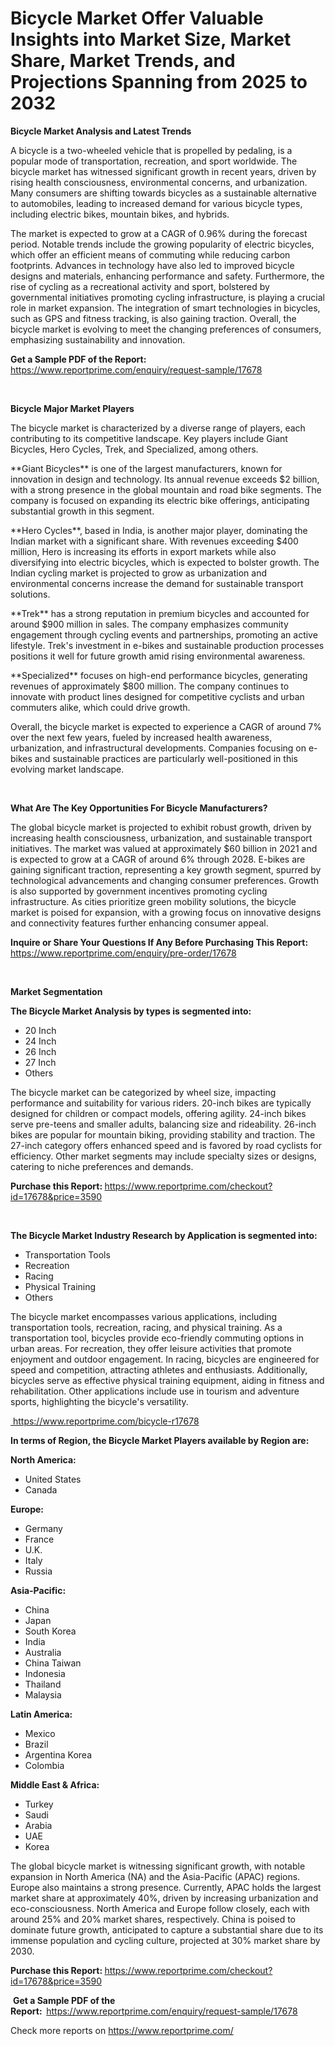 <p><h1>Bicycle Market Offer Valuable Insights into Market Size, Market Share, Market Trends, and Projections Spanning from 2025 to 2032</h1></p><p><strong>Bicycle Market Analysis and Latest Trends</strong></p>
<p><p>A bicycle is a two-wheeled vehicle that is propelled by pedaling, is a popular mode of transportation, recreation, and sport worldwide. The bicycle market has witnessed significant growth in recent years, driven by rising health consciousness, environmental concerns, and urbanization. Many consumers are shifting towards bicycles as a sustainable alternative to automobiles, leading to increased demand for various bicycle types, including electric bikes, mountain bikes, and hybrids.</p><p>The market is expected to grow at a CAGR of 0.96% during the forecast period. Notable trends include the growing popularity of electric bicycles, which offer an efficient means of commuting while reducing carbon footprints. Advances in technology have also led to improved bicycle designs and materials, enhancing performance and safety. Furthermore, the rise of cycling as a recreational activity and sport, bolstered by governmental initiatives promoting cycling infrastructure, is playing a crucial role in market expansion. The integration of smart technologies in bicycles, such as GPS and fitness tracking, is also gaining traction. Overall, the bicycle market is evolving to meet the changing preferences of consumers, emphasizing sustainability and innovation.</p></p>
<p><strong>Get a Sample PDF of the Report:&nbsp;</strong> <a href="https://www.reportprime.com/enquiry/request-sample/17678?utm_campaign=3114&utm_medium=2&utm_source=Github&utm_content=ia&utm_term=18032025&utm_id=bicycle">https://www.reportprime.com/enquiry/request-sample/17678</a></p>
<p>&nbsp;</p>
<p><strong>Bicycle Major Market Players</strong></p>
<p><p>The bicycle market is characterized by a diverse range of players, each contributing to its competitive landscape. Key players include Giant Bicycles, Hero Cycles, Trek, and Specialized, among others.</p><p>**Giant Bicycles** is one of the largest manufacturers, known for innovation in design and technology. Its annual revenue exceeds $2 billion, with a strong presence in the global mountain and road bike segments. The company is focused on expanding its electric bike offerings, anticipating substantial growth in this segment.</p><p>**Hero Cycles**, based in India, is another major player, dominating the Indian market with a significant share. With revenues exceeding $400 million, Hero is increasing its efforts in export markets while also diversifying into electric bicycles, which is expected to bolster growth. The Indian cycling market is projected to grow as urbanization and environmental concerns increase the demand for sustainable transport solutions.</p><p>**Trek** has a strong reputation in premium bicycles and accounted for around $900 million in sales. The company emphasizes community engagement through cycling events and partnerships, promoting an active lifestyle. Trek's investment in e-bikes and sustainable production processes positions it well for future growth amid rising environmental awareness.</p><p>**Specialized** focuses on high-end performance bicycles, generating revenues of approximately $800 million. The company continues to innovate with product lines designed for competitive cyclists and urban commuters alike, which could drive growth.</p><p>Overall, the bicycle market is expected to experience a CAGR of around 7% over the next few years, fueled by increased health awareness, urbanization, and infrastructural developments. Companies focusing on e-bikes and sustainable practices are particularly well-positioned in this evolving market landscape.</p></p>
<p>&nbsp;</p>
<p><strong>What Are The Key Opportunities For Bicycle Manufacturers?</strong></p>
<p><p>The global bicycle market is projected to exhibit robust growth, driven by increasing health consciousness, urbanization, and sustainable transport initiatives. The market was valued at approximately $60 billion in 2021 and is expected to grow at a CAGR of around 6% through 2028. E-bikes are gaining significant traction, representing a key growth segment, spurred by technological advancements and changing consumer preferences. Growth is also supported by government incentives promoting cycling infrastructure. As cities prioritize green mobility solutions, the bicycle market is poised for expansion, with a growing focus on innovative designs and connectivity features further enhancing consumer appeal.</p></p>
<p><strong>Inquire or Share Your Questions If Any Before Purchasing This Report:</strong> <a href="https://www.reportprime.com/enquiry/pre-order/17678?utm_campaign=3114&utm_medium=2&utm_source=Github&utm_content=ia&utm_term=18032025&utm_id=bicycle">https://www.reportprime.com/enquiry/pre-order/17678</a></p>
<p>&nbsp;</p>
<p><strong>Market Segmentation</strong></p>
<p><strong>The Bicycle Market Analysis by types is segmented into:</strong></p>
<p><ul><li>20 Inch</li><li>24 Inch</li><li>26 Inch</li><li>27 Inch</li><li>Others</li></ul></p>
<p><p>The bicycle market can be categorized by wheel size, impacting performance and suitability for various riders. 20-inch bikes are typically designed for children or compact models, offering agility. 24-inch bikes serve pre-teens and smaller adults, balancing size and rideability. 26-inch bikes are popular for mountain biking, providing stability and traction. The 27-inch category offers enhanced speed and is favored by road cyclists for efficiency. Other market segments may include specialty sizes or designs, catering to niche preferences and demands.</p></p>
<p><strong>Purchase this Report:&nbsp;</strong><a href="https://www.reportprime.com/checkout?id=17678&price=3590&utm_campaign=3114&utm_medium=2&utm_source=Github&utm_content=ia&utm_term=18032025&utm_id=bicycle">https://www.reportprime.com/checkout?id=17678&price=3590</a></p>
<p>&nbsp;</p>
<p><strong>The Bicycle Market Industry Research by Application is segmented into:</strong></p>
<p><ul><li>Transportation Tools</li><li>Recreation</li><li>Racing</li><li>Physical Training</li><li>Others</li></ul></p>
<p><p>The bicycle market encompasses various applications, including transportation tools, recreation, racing, and physical training. As a transportation tool, bicycles provide eco-friendly commuting options in urban areas. For recreation, they offer leisure activities that promote enjoyment and outdoor engagement. In racing, bicycles are engineered for speed and competition, attracting athletes and enthusiasts. Additionally, bicycles serve as effective physical training equipment, aiding in fitness and rehabilitation. Other applications include use in tourism and adventure sports, highlighting the bicycle's versatility.</p></p>
<p><a href="https://www.reportprime.com/bicycle-r17678?utm_campaign=3114&utm_medium=2&utm_source=Github&utm_content=ia&utm_term=18032025&utm_id=bicycle">&nbsp;https://www.reportprime.com/bicycle-r17678</a></p>
<p><strong>In terms of Region, the Bicycle Market Players available by Region are:</strong></p>
<p>
    <p> <strong> North America: </strong>
        <ul>
            <li>United States</li>
            <li>Canada</li>
        </ul>
        </p> 
    <p> <strong> Europe: </strong>
        <ul>
            <li>Germany</li>
            <li>France</li>
            <li>U.K.</li>
            <li>Italy</li>
            <li>Russia</li>
        </ul>
        </p> 
    <p> <strong> Asia-Pacific: </strong>
        <ul>
            <li>China</li>
            <li>Japan</li>
            <li>South Korea</li>
            <li>India</li>
            <li>Australia</li>
            <li>China Taiwan</li>
            <li>Indonesia</li>
            <li>Thailand</li>
            <li>Malaysia</li>
        </ul>
        </p> 
    <p> <strong> Latin America: </strong>
        <ul>
            <li>Mexico</li>
            <li>Brazil</li>
            <li>Argentina Korea</li>
            <li>Colombia</li>
        </ul>
        </p> 
    <p> <strong> Middle East & Africa: </strong>
        <ul>
            <li>Turkey</li>
            <li>Saudi</li>
            <li>Arabia</li>
            <li>UAE</li>
            <li>Korea</li>
        </ul>
    </p>
    </p>
<p><p>The global bicycle market is witnessing significant growth, with notable expansion in North America (NA) and the Asia-Pacific (APAC) regions. Europe also maintains a strong presence. Currently, APAC holds the largest market share at approximately 40%, driven by increasing urbanization and eco-consciousness. North America and Europe follow closely, each with around 25% and 20% market shares, respectively. China is poised to dominate future growth, anticipated to capture a substantial share due to its immense population and cycling culture, projected at 30% market share by 2030.</p></p>
<p><strong>Purchase this Report: </strong><a href="https://www.reportprime.com/checkout?id=17678&price=3590&utm_campaign=3114&utm_medium=2&utm_source=Github&utm_content=ia&utm_term=18032025&utm_id=bicycle">https://www.reportprime.com/checkout?id=17678&price=3590</a></p>
<p>&nbsp;<strong>Get a Sample PDF of the Report:&nbsp;&nbsp;</strong><a href="https://www.reportprime.com/enquiry/request-sample/17678?utm_campaign=3114&utm_medium=2&utm_source=Github&utm_content=ia&utm_term=18032025&utm_id=bicycle">https://www.reportprime.com/enquiry/request-sample/17678</a></p>
<p><strong></strong></p>
<p>Check more reports on <a href="https://www.reportprime.com/?utm_campaign=3114&utm_medium=2&utm_source=Github&utm_content=ia&utm_term=18032025&utm_id=bicycle">https://www.reportprime.com/</a></p>